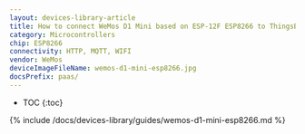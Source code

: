 ```yaml
---
layout: devices-library-article
title: How to connect WeMos D1 Mini based on ESP-12F ESP8266 to ThingsBoard?
category: Microcontrollers
chip: ESP8266
connectivity: HTTP, MQTT, WIFI
vendor: WeMos
deviceImageFileName: wemos-d1-mini-esp8266.jpg
docsPrefix: paas/
---
```


* TOC
{:toc}

{% include /docs/devices-library/guides/wemos-d1-mini-esp8266.md %}
